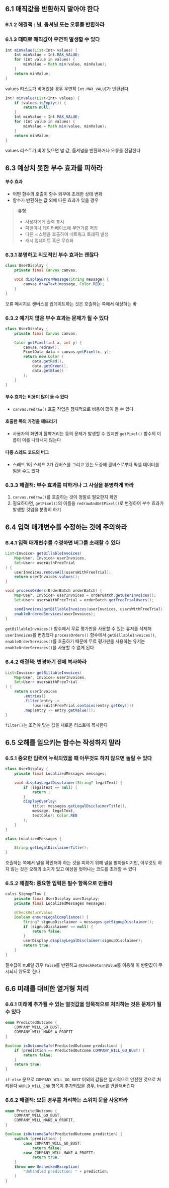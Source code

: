 ## 6.1 매직값을 반환하지 말아야 한다
### 6.1.2 해결책 : 널, 옵셔널 또는 오류를 반환하라
### 6.1.3 때때로 매직값이 우연히 발생할 수 있다
```java
Int minValue(List<Int> values) {
	Int minValue = Int.MAX_VALUE;
	for (Int value in values) {
		minValue = Math.min(value, minValue);
	}
	return minValue;
}
```
values 리스트가 비어있을 경우 우연히 `Int.MAX_VALUE`가 반환된다
```java
Int? minValue(List<Int> values) {
	if (values.isEmpty()) {
		return null;
	}
	Int minValue = Int.MAX_VALUE;
	for (Int value in values) {
		minValue = Math.min(value, minValue);
	}
	return minValue;
}
```
values 리스트가 비어 있으면 널 값, 옵셔널을 반환하거나 오류를 전달한다
## 6.3 예상치 못한 부수 효과를 피하라
#### 부수 효과
- 어떤 함수의 호출이 함수 외부에 초래한 상태 변화
- 함수가 반환하는 값 외에 다른 효과가 있을 경우

> **유형**
> - 사용자에게 출력 표시
> - 파일이나 데이터베이스에 무언가를 저장
> - 다른 시스템을 호출하여 네트워크 트래픽 발생
> - 캐시 업데이트 혹은 무효화
### 6.3.1 분명하고 의도적인 부수 효과는 괜찮다
```java
class UserDisplay {
	private final Canvas canvas;

	void displayErrorMessage(String message) {
		canvas.drawText(message, Color.RED);
	}
}
```
 오류 메시지로 캔버스를 업데이트하는 것은 호출하는 쪽에서 예상하는 바
### 6.3.2 예기치 않은 부수 효과는 문제가 될 수 있다
```java
class UserDisplay {
	private final Canvas canvas;

	Color getPixel(int x, int y) {
		canvas.redraw();
		PixelData data = canvas.getPixel(x, y);
		return new Color (
			data.getRed(),
			data.getGreen(),
			data.getBlue()
		);
	}
}
```
#### 부수 효과는 비용이 많이 들 수 있다
- `canvas.redraw()` 호출 작업은 잠재적으로 비용이 많이 들 수 있다
#### 호출한 쪽의 가정을 깨뜨리기
- 사용자의 화면이 깜빡거리는 등의 문제가 발생할 수 있지만 `getPixel()` 함수의 이름이 이를 나타내지 않는다
#### 다중 스레드 코드의 버그
- 스레드 1이 스레드 2가 캔버스를 그리고 있는 도중에 캔버스로부터 픽셀 데이터를 읽을 수도 있다
### 6.3.3 해결책: 부수 효과를 피하거나 그 사실을 분명하게 하라
1. `canvas.redraw()`를 호출하는 것이 정말로 필요한지 확인
2. 필요하다면, `getPixel()`의 이름을 `redrawAndGetPixel()`로 변경하여 부수 효과가 발생할 것임을 분명히 하기
## 6.4 입력 매개변수를 수정하는 것에 주의하라
### 6.4.1 입력 매개변수를 수정하면 버그를 초래할 수 있다
```java
List<Invoice> getBillableInvoices(
	Map<User, Invoice> userInvoices,
	Set<User> userWithFreeTrial
) {
	userInvoices.removeAll(usersWithFreeTrial);
	return userInvoices.values();
}

void processOrders(OrderBatch orderBatch) {
	Map<User, Invoice> userInvoices = orderBatch.getUserInvoices();
	Set<User> usersWithFreeTrial = orderBatch.getFreeTrialUsers();

	sendInvoices(getBillableInvoices(userInvoices, usersWithFreeTrial));
	enableOrderedServices(userInvoices);
}
```
`getBillableInvoices()` 함수에서 무료 평가판을 사용할 수 있는 유저를 삭제해 `userInvoices`를 변경했다
`processOrders()` 함수에서 `getBillableInvoices()`, `enableOrderServices()`를 호출하기 때문에 무료 평가판을 사용하는 유저는 `enableOrderServices()`를 사용할 수 없게 된다
### 6.4.2 해결책: 변경하기 전에 복사하라
```java
List<Invoice> getBillableInvoices(
	Map<User, Invoice> userInvoices,
	Set<User> usersWithFreeTrial
) {
	return userInvoices
		.entries()
		.filter(entry -> 
			!usersWithFreeTrial.contains(entry.getKey()))
		.map(entry -> entry.getValue());
}
```
 `filter()`는 조건에 맞는 값을 새로운 리스트에 복사한다
## 6.5 오해를 일으키는 함수는 작성하지 말라
### 6.5.1 중요한 입력이 누락되었을 때 아무것도 하지 않으면 놀랄 수 있다
```java
class UserDisplay {
	private final LocalizedMessages messages;

	void displayLegalDisclaimer(String? legalText) {
		if (legalText == null) {
			return ;
		}
		displayOverlay(
			title: messages.getLegalDsiclaimerTitle(),
			message: legalText,
			textColor: Color.RED
		);
	}
}

class LocalizedMessages {

	String getLegalDisclaimerTitle();
}
```
호출하는 쪽에서 널을 확인해야 하는 것을 피하기 위해 널을 받아들이지만, 아무것도 하지 않는 것은 오해의 소지가 있고 예상을 벗어나는 코드를 초래할 수 있다
### 6.5.2 해결책: 중요한 입력은 필수 항목으로 만들라
```java
calss SignupFlow {
	private final UserDisplay userDisplay;
	private final LocalizedMessages messages;

	@CheckReturnValue
	Boolean ensureLegalCompliance() {
		String? signupDisclaimer = messages.getSignupDisclaimer();
		if (signupDisclaimer == null) {
			return false;
		}
		userDisplay.displayLegalDisclaimer(signupDisclaimer);
		return true;
	}
}
```
필수값이 null일 경우 `false`를 반환하고 `@CheckReturnValue`를 이용해 이 반환값이 무시되지 않도록 한다
## 6.6 미래를 대비한 열거형 처리
### 6.6.1 미래에 추가될 수 있는 열것값을 암묵적으로 처리하는 것은 문제가 될 수 있다
```java
enum PredictedOutcome {
	COMPANY_WILL_GO_BUST,
	COMPANY_WILL_MAKE_A_PROFIT
}

Boolean isOutcomeSafe(PredictedOutcome prediction) {
	if (prediction == PredictedOutcome.COMPANY_WILL_GO_BUST) {
		return false;
	}
	return true;
}
```
`if-else` 문으로 `COMPANY_WILL_GO_BUST` 이외의 값들은 암시적으로 안전한 것으로 처리된다
`WORLD_WILL_END` 항목이 추가되었을 경우, true를 반환해버린다
### 6.6.2 해결책: 모든 경우를 처리하는 스위치 문을 사용하라
```java
enum PredictedOutcome {
	COMPANY_WILL_GO_BUST,
	COMPANY_WILL_MAKE_A_PROFIT,
}

Boolean isOutcomeSafe(PredictedOutcome prediction) {
	switch (prediction) {
		case COMPANY_WILL_GO_BUST:
			return false;
		case COMPANY_WILL_MAKE_A_PROFIT:
			return true;
	}
	throw new UncheckedException(
		"Unhandled prediction: " + prediction;
	)
}
```